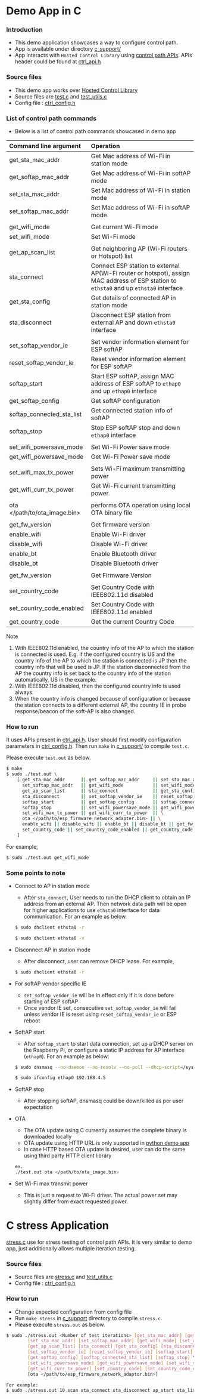 # Demo App in C

### Introduction
- This demo application showcases a way to configure control path.
- App is available under directory [c_support/](../../host/linux/host_control/c_support)
- App interacts with `Hosted Control Library` using [control path APIs](./ctrl_apis.md). APIs header could be found at [ctrl_api.h](../../host/control_lib/include/ctrl_api.h)

### Source files
- This demo app works over [Hosted Control Library](../../host/control_lib/)
- Source files are [test.c](../../host/linux/host_control/c_support/test.c) and [test_utils.c](../../host/linux/host_control/c_support/test_utils.c)
- Config file : [ctrl_config.h](../../host/linux/host_control/c_support/ctrl_config.h)

### List of control path commands
- Below is a list of control path commands showcased in demo app

| Command line argument | Operation |
|:----|:----|
| get_sta_mac_addr | Get Mac address of Wi-Fi in station mode |
| get_softap_mac_addr | Get Mac address of Wi-Fi in softAP mode |
| set_sta_mac_addr | Set Mac address of Wi-Fi in station mode |
| set_softap_mac_addr | Set Mac address of Wi-Fi in softAP mode |
|||
| get_wifi_mode | Get current Wi-Fi mode |
| set_wifi_mode | Set Wi-Fi mode |
|||
| get_ap_scan_list | Get neighboring AP (Wi-Fi routers or Hotspot) list |
| sta_connect | Connect ESP station to external AP(Wi-Fi router or hotspot), assign MAC address of ESP station to `ethsta0` and up `ethsta0` interface |
| get_sta_config | Get details of connected AP in station mode |
| sta_disconnect | Disconnect ESP station from external AP and down `ethsta0` interface |
|||
| set_softap_vendor_ie | Set vendor information element for ESP softAP |
| reset_softap_vendor_ie | Reset vendor information element for ESP softAP |
| softap_start | Start ESP softAP, assign MAC address of ESP softAP to `ethap0` and up `ethap0` interface |
| get_softap_config | Get softAP configuration |
| softap_connected_sta_list | Get connected station info of softAP |
| softap_stop | Stop ESP softAP stop and down `ethap0` interface |
|||
| set_wifi_powersave_mode | Set Wi-Fi Power save mode |
| get_wifi_powersave_mode | Get Wi-Fi Power save mode |
|||
| set_wifi_max_tx_power | Sets Wi-Fi maximum transmitting power |
| get_wifi_curr_tx_power | Get Wi-Fi current transmitting power |
|||
| ota </path/to/ota_image.bin> | performs OTA operation using local OTA binary file |
|||
| get_fw_version | Get firmware version |
| enable_wifi | Enable Wi-Fi driver |
| disable_wifi | Disable Wi-Fi driver |
| enable_bt | Enable Bluetooth driver |
| disable_bt | Disable Bluetooth driver |
|||
| get_fw_version | Get Firmware Version |
|||
| set_country_code | Set Country Code with IEEE802.11d disabled |
| set_country_code_enabled | Set Country Code with IEEE802.11d enabled |
| get_country_code | Get the current Country Code|

> [!NOTE]
> 1. With IEEE802.11d enabled, the country info of the AP to which the station is connected is used. E.g. if the configured country is US and the country info of the AP to which the station is connected is JP then the country info that will be used is JP. If the station disconnected from the AP the country info is set back to the country info of the station automatically, US in the example.
> 2. With IEEE802.11d disabled, then the configured country info is used always.
> 3. When the country info is changed because of configuration or because the station connects to a different external AP, the country IE in probe response/beacon of the soft-AP is also changed.

### How to run
It uses APIs present in [ctrl_api.h](../../host/control_lib/include/ctrl_api.h). User should first modify configuration parameters in [ctrl_config.h](../../host/linux/host_control/c_support/ctrl_config.h). Then run `make` in [c_support/](../../host/linux/host_control/c_support) to compile `test.c`.

Please execute `test.out` as below.

```sh
$ make
$ sudo ./test.out \
	[ get_sta_mac_addr      || get_softap_mac_addr     || set_sta_mac_addr          || \
	  set_softap_mac_addr   || get_wifi_mode           || set_wifi_mode             || \
	  get_ap_scan_list      || sta_connect             || get_sta_config            || \
	  sta_disconnect        || set_softap_vendor_ie    || reset_softap_vendor_ie    || \
	  softap_start          || get_softap_config       || softap_connected_sta_list || \
	  softap_stop           || set_wifi_powersave_mode || get_wifi_powersave_mode   || \
	  set_wifi_max_tx_power || get_wifi_curr_tx_power  || \
	  ota </path/to/esp_firmware_network_adapter.bin> || \
	  enable_wifi || disable_wifi || enable_bt || disable_bt || get_fw_version || \
	  set_country_code || set_country_code_enabled || get_country_code
	]
```
For example,
```sh
$ sudo ./test.out get_wifi_mode
```

### Some points to note
- Connect to AP in station mode
  - After `sta_connect`, User needs to run the DHCP client to obtain an IP address from an external AP. Then network data path will be open for higher applications to use `ethsta0` interface for data communication. For an example as below.

  ```sh
  $ sudo dhclient ethsta0 -r

  $ sudo dhclient ethsta0 -v
  ```

- Disconnect AP in station mode
  - After disconnect, user can remove DHCP lease. For example,

  ```sh
  $ sudo dhclient ethsta0 -r
  ```

- For softAP vendor specific IE
  - `set_softap_vendor_ie` will be in effect only if it is done before starting of ESP softAP
  - Once vendor IE set, consecutive `set_softap_vendor_ie` will fail unless vendor IE is reset using `reset_softap_vendor_ie` or ESP reboot
- SoftAP start
  - After `softap_start` to start data connection, set up a DHCP server on the Raspberry Pi, or configure a static IP address for AP interface (`ethap0`). For an example as below:

  ```sh
  $ sudo dnsmasq --no-daemon --no-resolv --no-poll --dhcp-script=/system/bin/dhcp_announce --dhcp-range=192.168.4.1,192.168.4.20,1h

  $ sudo ifconfig ethap0 192.168.4.5
  ```

- SoftAP stop
  - After stopping softAP, dnsmasq could be down/killed as per user expectation

- OTA
  - The OTA update using C currently assumes the complete binary is downloaded locally
  - OTA update using HTTP URL is only supported in [python demo app](python_demo.md#ota-update)
  - In case HTTP based OTA update is desired, user can do the same using third party HTTP client library

  ```sh
  ex.
  ./test.out ota </path/to/ota_image.bin>
  ```

- Set Wi-Fi max transmit power
  - This is just a request to Wi-Fi driver. The actual power set may slightly differ from exact requested power.

# C stress Application

[stress.c](../../host/linux/host_control/c_support/stress.c) use for stress testing of control path APIs. It is very similar to demo app, just additionally allows multiple iteration testing.

### Source files
- Source files are [stress.c](../../host/linux/host_control/c_support/stress.c) and [test_utils.c](../../host/linux/host_control/c_support/test_utils.c)
- Config file : [ctrl_config.h](../../host/linux/host_control/c_support/ctrl_config.h)

### How to run
- Change expected configuration from config file
- Run `make stress` in [c_support](../../host/linux/host_control/c_support) directory to compile `stress.c`.
- Please execute `stress.out` as below.

```sh
$ sudo ./stress.out <Number of test iterations> [get_sta_mac_addr] [get_softap_mac_addr] \
		[set_sta_mac_addr] [set_softap_mac_addr] [get_wifi_mode] [set_wifi_mode] \
		[get_ap_scan_list] [sta_connect] [get_sta_config] [sta_disconnect] \
		[set_softap_vendor_ie] [reset_softap_vendor_ie] [softap_start] \
		[get_softap_config] [softap_connected_sta_list] [softap_stop] \
		[set_wifi_powersave_mode] [get_wifi_powersave_mode] [set_wifi_max_tx_power] \
		[get_wifi_curr_tx_power] [set_country_code] [set_country_code_enabled] [get_country_code] \
		[ota </path/to/esp_firmware_network_adaptor.bin>]

For example:
$ sudo ./stress.out 10 scan sta_connect sta_disconnect ap_start sta_list ap_stop wifi_tx_power

```
